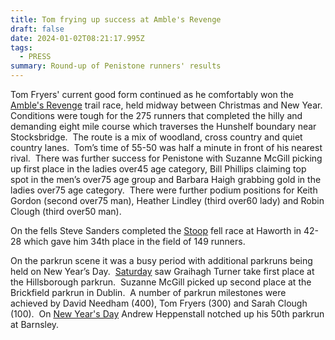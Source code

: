 ```yaml
---
title: Tom frying up success at Amble's Revenge
draft: false
date: 2024-01-02T08:21:17.995Z
tags:
  - PRESS
summary: Round-up of Penistone runners' results
---
```

Tom Fryers' current good form continued as he comfortably won the [Amble's Revenge](https://pfrac.co.uk/races/ambles-revenge) trail race, held midway between Christmas and New Year.  Conditions were tough for the 275 runners that completed the hilly and demanding eight mile course which traverses the Hunshelf boundary near Stocksbridge.  The route is a mix of woodland, cross country and quiet country lanes.  Tom’s time of 55-50 was half a minute in front of his nearest rival.  There was further success for Penistone with Suzanne McGill picking up first place in the ladies over45 age category, Bill Phillips claiming top spot in the men’s over75 age group and Barbara Haigh grabbing gold in the ladies over75 age category.  There were further podium positions for Keith Gordon (second over75 man), Heather Lindley (third over60 lady) and Robin Clough (third over50 man).

On the fells Steve Sanders completed the [Stoop](http://results.pfrac.co.uk/fell-league-2023/the-stoop) fell race at Haworth in 42-28 which gave him 34th place in the field of 149 runners.

On the parkrun scene it was a busy period with additional parkruns being held on New Year’s Day.  [Saturday](https://results.pfrac.co.uk/parkrun-2023/2023-12-30) saw Graihagh Turner take first place at the Hillsborough parkrun.  Suzanne McGill picked up second place at the Brickfield parkrun in Dublin.  A number of parkrun milestones were achieved by David Needham (400), Tom Fryers (300) and Sarah Clough (100).  On [New Year's Day](https://results.pfrac.co.uk/parkrun-2024/2024-01-01) Andrew Heppenstall notched up his 50th parkrun at Barnsley.